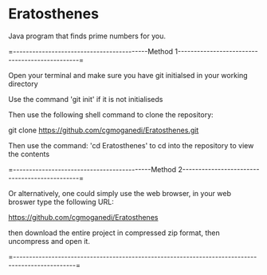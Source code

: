 # Eratosthenes
Java program that finds prime numbers for you.

=------------------------------------------Method 1-----------------------------------------------=

Open your terminal and make sure you have git initialsed in your working directory

Use the command 'git init' if it is not initialiseds

Then use the following shell command to clone the repository:

git clone https://github.com/cgmoganedi/Eratosthenes.git

Then use the command: 'cd Eratosthenes' to cd into the repository to view the contents

=-------------------------------------------Method 2----------------------------------------------=

Or alternatively, one could simply use the web browser, in your web broswer type the following URL:

https://github.com/cgmoganedi/Eratosthenes

then download the entire project in compressed zip format, then uncompress and open it.

=-------------------------------------------------------------------------------------------------=
